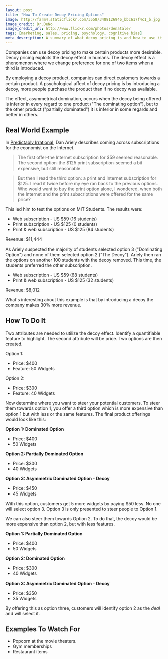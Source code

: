 ```yaml
---
layout: post
title: "How To Create Decoy Pricing Options"
image: http://farm4.staticflickr.com/3558/3488126946_bbc617f4c1_b.jpg
image_credit: Dr.DeNo
image_credit_url: http://www.flickr.com/photos/denatale/
tags: [marketing, sales, pricing, psychology, cognitive bias]
meta_description: A summary of what decoy pricing is and how to use it in your pricing strategy.
---
```


Companies can use decoy pricing to make certain products more desirable. Decoy pricing exploits the decoy effect in humans. The decoy effect is a phenomenon where we change preference for one of two items when a third is introduced.

By employing a decoy product, companies can direct customers towards a certain product. A psychological affect of decoy pricing is by introducing a decoy, more people purchase the product than if no decoy was available.

The effect, asymmetrical domination, occurs when the decoy being offered is inferior in every regard to one product ("The dominating option"), but to the other product  ("partially dominated") it is inferior in some regards and better in others.

## Real World Example
In [Predictably Irrational][4], Dan Ariely describes coming across subscriptions for the economist on the Internet.

> The first offer-the Internet subscription for $59 seemed reasonable. The second option-the $125 print subscription-seemed a bit expensive, but still reasonable.

> But then I read the third option: a print and Internet subscription for $125. I read it twice before my eye ran back to the previous options. Who would want to buy the print option alone, I wondered, when both the Internet and the print subscriptions were offered for the same price?

This led him to test the options on MIT Students. The results were:

* Web subscription - US $59 (16 students)
* Print subscription - US $125 (0 students)
* Print & web subscription - US $125 (84 students)

Revenue: $11,444

As Ariely suspected the majority of students selected option 3 ("Dominating Option") and none of them selected option 2 ("The Decoy"). Ariely then ran the options on another 100 students with the decoy removed. This time, the students preferred the other subscription.

* Web subscription - US $59 (68 students)
* Print & web subscription - US $125 (32 students)

Revenue: $8,012

What's interesting about this example is that by introducing a decoy the company makes 30% more revenue.

[4]: http://www.amazon.com/gp/product/0061353248/ref=as_li_ss_tl?ie=UTF8&camp=1789&creative=390957&creativeASIN=0061353248&linkCode=as2&tag=breharsblo-20

## How To Do It
Two attributes are needed to utilize the decoy effect. Identify a quantifiable feature to highlight. The second attribute will be price. Two options are then created.

Option 1:

* Price: $400
* Feature: 50 Widgets

Option 2:

* Price: $300
* Feature: 40 Widgets

Now determine where you want to steer your potential customers. To steer them towards option 1, you offer a third option which is more expensive than option 1 but with less or the same features. The final product offerings would look like this:

__Option 1: Dominated Option__

* Price: $400
* 50 Widgets

__Option 2: Partially Dominated Option__

* Price: $300
* 40 Widgets

__Option 3: Asymmetric Dominated Option - Decoy__

* Price: $450
* 45 Widgets

With this option, customers get 5 more widgets by paying $50 less. No one will select option 3. Option 3 is only presented to steer people to Option 1.

We can also steer them towards Option 2. To do that, the decoy would be more expensive than option 2, but with less features.

__Option 1: Partially Dominated Option__

* Price: $400
* 50 Widgets

__Option 2: Dominated Option__

* Price: $300
* 40 Widgets

__Option 3: Asymmetric Dominated Option - Decoy__ 

* Price: $350
* 35 Widgets

By offering this as option three, customers will identify option 2 as the _deal_ and will select it.

## Examples To Watch For

* Popcorn at the movie theaters.
* Gym memberships
* Restaurant items